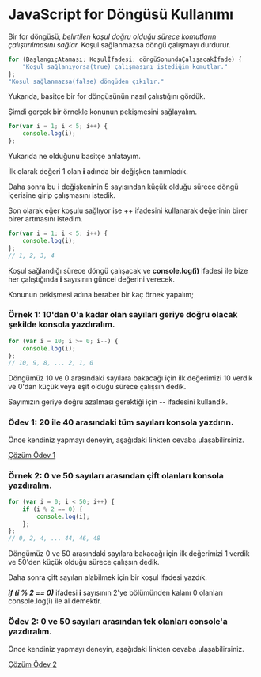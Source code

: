# JavaScript for Döngüsü Kullanımı

Bir for döngüsü, _belirtilen koşul doğru olduğu sürece komutların çalıştırılmasını sağlar._ Koşul sağlanmazsa döngü çalışmayı durdurur.

```javascript
for (BaşlangıçAtaması; Koşulİfadesi; döngüSonundaÇalışacakİfade) {
    "Koşul sağlanıyorsa(true) çalışmasını istediğim komutlar."
}; 
"Koşul sağlanmazsa(false) döngüden çıkılır."
```

Yukarıda, basitçe bir for döngüsünün nasıl çalıştığını gördük. 

Şimdi gerçek bir örnekle konunun pekişmesini sağlayalım.

```javascript
for(var i = 1; i < 5; i++) {
    console.log(i);
};
```

Yukarıda ne olduğunu basitçe anlatayım.

İlk olarak değeri 1 olan **i** adında bir değişken tanımladık. 

Daha sonra bu **i** değişkeninin 5 sayısından küçük olduğu sürece döngü içerisine girip çalışmasını istedik. 

Son olarak eğer koşulu sağlıyor ise ++ ifadesini kullanarak değerinin birer birer artmasını istedim.

```javascript
for(var i = 1; i < 5; i++) {
    console.log(i);
};
// 1, 2, 3, 4
```

Koşul sağlandığı sürece döngü çalışacak ve **console.log(i)** ifadesi ile bize her çalıştığında **i** sayısının güncel değerini verecek. 



Konunun pekişmesi adına beraber bir kaç örnek yapalım;

### Örnek 1: 10'dan 0'a kadar olan sayıları geriye doğru olacak şekilde konsola yazdıralım.

```javascript
for (var i = 10; i >= 0; i--) {
    console.log(i);
};
// 10, 9, 8, ... 2, 1, 0
```

Döngümüz 10 ve 0 arasındaki sayılara bakacağı için ilk değerimizi 10 verdik ve 0'dan küçük veya eşit  olduğu sürece çalışsın dedik.

Sayımızın geriye doğru azalması gerektiği için -- ifadesini kullandık.



### Ödev 1: 20 ile 40 arasındaki tüm sayıları konsola yazdırın.

Önce kendiniz yapmayı deneyin, aşağıdaki linkten cevaba ulaşabilirsiniz. 

[Çözüm Ödev 1](https://codepen.io/sahinaykkt/pen/NWRYpNy?editors=0011)



### Örnek 2: 0 ve 50 sayıları arasından çift olanları konsola yazdıralım.

```javascript
for (var i = 0; i < 50; i++) {
    if (i % 2 == 0) {
        console.log(i);
    };
};
// 0, 2, 4, ... 44, 46, 48
```

Döngümüz 0 ve 50 arasındaki sayılara bakacağı için ilk değerimizi 1 verdik ve 50'den küçük olduğu sürece çalışsın dedik.

Daha sonra çift sayıları alabilmek için bir koşul ifadesi yazdık.

**_if (i % 2 == 0)_** ifadesi **i** sayısının 2'ye bölümünden kalanı 0 olanları console.log(i) ile al demektir.



### Ödev 2: 0 ve 50 sayıları arasından tek olanları console'a yazdıralım.

Önce kendiniz yapmayı deneyin, aşağıdaki linkten cevaba ulaşabilirsiniz. 

[Çözüm Ödev 2](https://codepen.io/sahinaykkt/pen/KKgoWwe?editors=0011)

